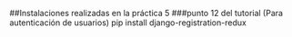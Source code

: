 

##Instalaciones realizadas en la práctica 5
###punto 12 del tutorial (Para autenticación de usuarios)
pip install django-registration-redux